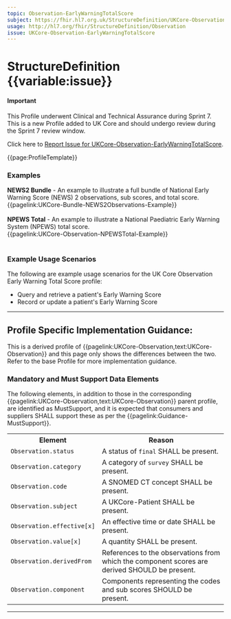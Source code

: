 ```yaml
---
topic: Observation-EarlyWarningTotalScore
subject: https://fhir.hl7.org.uk/StructureDefinition/UKCore-Observation-EarlyWarningTotalScore
usage: http://hl7.org/fhir/StructureDefinition/Observation
issue: UKCore-Observation-EarlyWarningTotalScore
---
```


# StructureDefinition {{variable:issue}}

<div id="newAsset" markdown="span" class="alert alert-success" role="alert"><h4><i class="fa fa-star"></i> Important</h4>

This Profile underwent Clinical and Technical Assurance during Sprint 7. This is a new Profile added to UK Core and should undergo review during the Sprint 7 review window.

Click here to <a href="https://simplifier.net/HL7FHIRUKCoreR4/UKCore-Observation-EarlyWarningTotalScore/~issues?level=File">Report Issue for UKCore-Observation-EarlyWarningTotalScore</a>.
</div>

<nocheck>
{{page:ProfileTemplate}}

<div id="Examples" class="tabcontent">
  <h3>Examples</h3>
<b>NEWS2 Bundle</b> - An example to illustrate a full bundle of National Early Warning Score (NEWS) 2 observations, sub scores, and total score.<br/>
{{pagelink:UKCore-Bundle-NEWS2Observations-Example}}<br><br>
<b>NPEWS Total</b> - An example to illustrate a National Paediatric Early Warning System (NPEWS) total score.<br/>
{{pagelink:UKCore-Observation-NPEWSTotal-Example}}<br><br>
</div>
</nocheck>

### Example Usage Scenarios ###
The following are example usage scenarios for the UK Core Observation Early Warning Total Score profile:

- Query and retrieve a patient's Early Warning Score
- Record or update a patient's Early Warning Score


<hr class="thickline">

## Profile Specific Implementation Guidance: ##

This is a derived profile of {{pagelink:UKCore-Observation,text:UKCore-Observation}} and this page only shows the differences between the two. Refer to the base Profile for more implementation guidance.

### Mandatory and Must Support Data Elements

The following elements, in addition to those in the corresponding {{pagelink:UKCore-Observation,text:UKCore-Observation}} parent profile, are identified as MustSupport, and it is expected that consumers and suppliers SHALL support these as per the {{pagelink:Guidance-MustSupport}}.

<table class="assets" title="MustSupport element list">
<tr>
<th class="width30">Element</th>
<th class="width70">Reason</th>
</tr>
<tr>
<td><code>Observation.status</code></td>
<td>A status of <code>final</code> SHALL be present.</td>
</tr>
<tr>
<td><code>Observation.category</code></td>
<td>A category of <code>survey</code> SHALL be present.</td>
</tr>
<tr>
<td><code>Observation.code</code></td>
<td>A SNOMED CT concept SHALL be present.</td>
</tr>
<tr>
<td><code>Observation.subject</code></td>
<td>A UKCore-Patient SHALL be present.</td>
</tr>
<tr>
<td><code>Observation.effective[x]</code></td>
<td>An effective time or date SHALL be present.</td>
</tr>
<tr>
<td><code>Observation.value[x]</code></td>
<td>A quantity SHALL be present.</td>
</tr>
<tr>
<td><code>Observation.derivedFrom</code></td>
<td>References to the observations from which the component scores are derived SHOULD be present.</td>
</tr>
<tr>
<td><code>Observation.component</code></td>
<td>Components representing the codes and sub scores SHOULD be present.</td>
</tr>
</table>

---